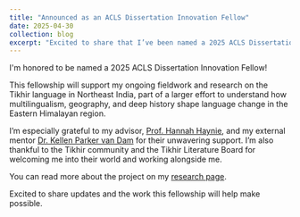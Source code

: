 ```yaml
---
title: "Announced as an ACLS Dissertation Innovation Fellow"
date: 2025-04-30
collection: blog
excerpt: "Excited to share that I’ve been named a 2025 ACLS Dissertation Innovation Fellow. This post shares what the award enables and what I plan to do with it."
---
```


I'm honored to be named a 2025 ACLS Dissertation Innovation Fellow!

This fellowship will support my ongoing fieldwork and research on the Tikhir language in Northeast India, part of a larger effort to understand how multilingualism, geography, and deep history shape language change in the Eastern Himalayan region.

I’m especially grateful to my advisor, [Prof. Hannah Haynie](https://www.colorado.edu/linguistics/hannah-haynie), and my external mentor [Dr. Kellen Parker van Dam](http://patkai.ist/) for their unwavering support. I’m also thankful to the Tikhir community and the Tikhir Literature Board for welcoming me into their world and working alongside me.

You can read more about the project on my [research page](/research/).

Excited to share updates and the work this fellowship will help make possible.
